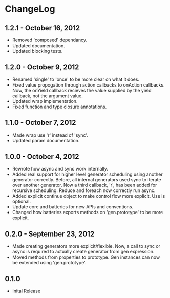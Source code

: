 # ChangeLog #

## 1.2.1 - October 16, 2012 ##
* Removed 'composed' dependancy.
* Updated documentation.
* Updated blocking tests.

## 1.2.0 - October 9, 2012 ##
* Renamed 'single' to 'once' to be more clear on what it does.
* Fixed value propogation through action callbacks to onAction callbacks. Now,
the onYield callback recieves the value supplied by the yield callback, not the
argument value.
* Updated wrap implementation.
* Fixed function and type closure annotations.

## 1.1.0 - October 7, 2012 ##
* Made wrap use 'r' instead of 'sync'.
* Updated param documentation.

## 1.0.0 - October 4, 2012 ##
* Rewrote how async and sync work internally. 
* Added real support for higher level generator scheduling using another
generator correctly. Before, all internal generators used sync to iterate over
another generator. Now a third callback, 'r', has been added for recursive 
scheduling. Reduce and foreach now correctly run async.
* Added explicit continue object to make control flow more explicit. Use is
optional.
* Update core and batteries for new APIs and conventions.
* Changed how batteries exports methods on 'gen.prototype' to be more explicit.


## 0.2.0 - September 23, 2012 ##
* Made creating generators more explicit/flexible. Now, a call to sync or async 
is required to actually create generator from gen expression.
* Moved methods from properties to prototype. Gen instances can now be extended
using 'gen.prototype'.


## 0.1.0 ##
* Inital Release
